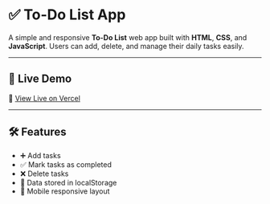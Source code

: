 # ✅ To-Do List App

A simple and responsive **To-Do List** web app built with **HTML**, **CSS**, and **JavaScript**. Users can add, delete, and manage their daily tasks easily.

---

## 🔗 Live Demo

🚀 [View Live on Vercel]([https://to-do-list-app-abdulfattahnizamani.vercel.app](https://to-do-list-app-flax-iota.vercel.app/))

---



## 🛠️ Features

- ➕ Add tasks
- ✅ Mark tasks as completed
- ❌ Delete tasks
- 💾 Data stored in localStorage
- 📱 Mobile responsive layout



